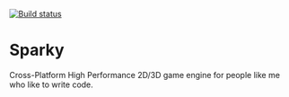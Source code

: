 [![Build status](https://dev.azure.com/aadipoddar/Sparky/_apis/build/status/Sparky-CI)](https://dev.azure.com/aadipoddar/Sparky/_build/latest?definitionId=19)
# Sparky
Cross-Platform High Performance 2D/3D game engine for people like me who like to write code.
